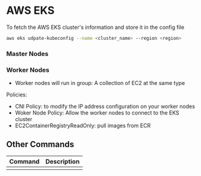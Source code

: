 # AWS EKS

To fetch the AWS EKS cluster's information and store it in the config file

```sh
aws eks udpate-kubeconfig --name <cluster_name> --region <region>
```

### Master Nodes

### Worker Nodes

- Worker nodes will run in group: A collection of EC2 at the same type

Policies:

- CNI Policy: to modify the IP address configuration on your worker nodes
- Woker Node Policy: Allow the worker nodes to connect to the EKS cluster
- EC2ContainerRegistryReadOnly: pull images from ECR

## Other Commands

| Command | Description |
| ------- | ----------- |
| ||